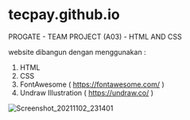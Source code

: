 # tecpay.github.io
PROGATE - TEAM PROJECT (A03) - HTML AND CSS

website dibangun dengan menggunakan :

  1. HTML
  2. CSS
  3. FontAwesome ( https://fontawesome.com/ )
  4. Undraw Illustration ( https://undraw.co/ )


![Screenshot_20211102_231401](https://user-images.githubusercontent.com/22519059/140483764-8426a3bf-acf8-4ddb-a279-6f6590e285be.png)
